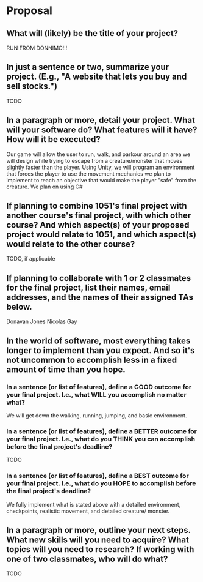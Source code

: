 # Proposal

## What will (likely) be the title of your project?

RUN FROM DONNIMO!!!

## In just a sentence or two, summarize your project. (E.g., "A website that lets you buy and sell stocks.")

TODO

## In a paragraph or more, detail your project. What will your software do? What features will it have? How will it be executed?

Our game will allow the user to run, walk, and parkour around an area we will design while trying to escape from a creature/monster that moves slightly faster than the player. Using Unity, we will program an environment that forces the player to use the movement mechanics we plan to implement to reach an objective that would make the player "safe" from the creature. We plan on using  C#

## If planning to combine 1051's final project with another course's final project, with which other course? And which aspect(s) of your proposed project would relate to 1051, and which aspect(s) would relate to the other course?

TODO, if applicable

## If planning to collaborate with 1 or 2 classmates for the final project, list their names, email addresses, and the names of their assigned TAs below.

Donavan Jones 
Nicolas Gay 

## In the world of software, most everything takes longer to implement than you expect. And so it's not uncommon to accomplish less in a fixed amount of time than you hope.

### In a sentence (or list of features), define a GOOD outcome for your final project. I.e., what WILL you accomplish no matter what?

We will get down the walking, running, jumping, and basic environment.

### In a sentence (or list of features), define a BETTER outcome for your final project. I.e., what do you THINK you can accomplish before the final project's deadline?

TODO

### In a sentence (or list of features), define a BEST outcome for your final project. I.e., what do you HOPE to accomplish before the final project's deadline?

We fully implement what is stated above with a detailed environment, checkpoints, realistic movement, and detailed creature/ monster.

## In a paragraph or more, outline your next steps. What new skills will you need to acquire? What topics will you need to research? If working with one of two classmates, who will do what?

TODO

